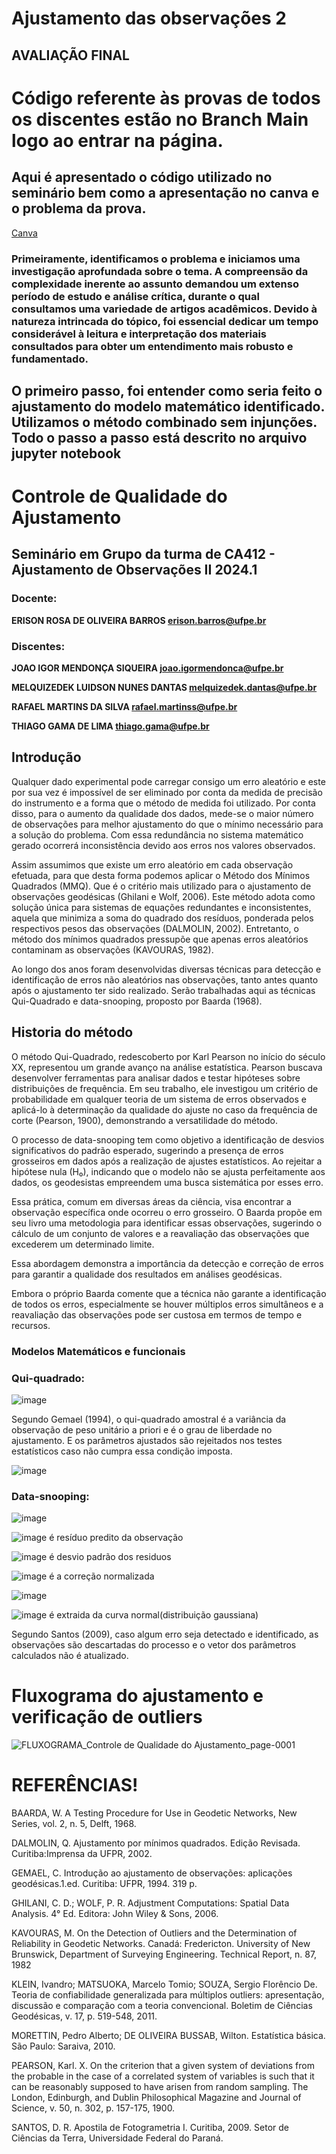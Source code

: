 # Ajustamento das observações 2 

 ## AVALIAÇÃO FINAL
 
# Código referente às provas de todos os discentes estão no **Branch Main** logo ao entrar na página.

## Aqui é apresentado o código utilizado no seminário bem como a apresentação no canva e o problema da prova.
[Canva](https://www.canva.com/design/DAGQwzlnkvs/IVAdWm3CzfjNWMuFhVwOrA/edit?utm_content=DAGQwzlnkvs&utm_campaign=designshare&utm_medium=link2&utm_source=sharebutton)

### Primeiramente, identificamos o problema e iniciamos uma investigação aprofundada sobre o tema. A compreensão da complexidade inerente ao assunto demandou um extenso período de estudo e análise crítica, durante o qual consultamos uma variedade de artigos acadêmicos. Devido à natureza intrincada do tópico, foi essencial dedicar um tempo considerável à leitura e interpretação dos materiais consultados para obter um entendimento mais robusto e fundamentado.
## O primeiro passo, foi entender como seria feito o ajustamento do modelo matemático identificado. Utilizamos o método combinado sem injunções. Todo o passo a passo está descrito no arquivo jupyter notebook


# Controle de Qualidade do Ajustamento

## Seminário em Grupo da turma de CA412 - Ajustamento de Observações II 2024.1

### Docente:

**ERISON ROSA DE OLIVEIRA BARROS erison.barros@ufpe.br**

### **Discentes:**

**JOAO IGOR MENDONÇA SIQUEIRA joao.igormendonca@ufpe.br**

**MELQUIZEDEK LUIDSON NUNES DANTAS melquizedek.dantas@ufpe.br**

**RAFAEL MARTINS DA SILVA rafael.martinss@ufpe.br**

**THIAGO GAMA DE LIMA thiago.gama@ufpe.br**

## Introdução

Qualquer dado experimental pode carregar consigo um erro aleatório e este por sua vez é impossível de ser eliminado por conta da medida de precisão do instrumento e a forma que o método de medida foi utilizado. Por conta disso, para o aumento da qualidade dos dados, mede-se o maior número de observações para melhor ajustamento do que o mínimo necessário para a solução do problema. Com essa redundância no sistema matemático gerado ocorrerá inconsistência devido aos erros nos valores observados.

Assim assumimos que existe um erro aleatório em cada observação efetuada, para que desta forma podemos aplicar o Método dos Mínimos Quadrados (MMQ). Que é o critério mais utilizado para o ajustamento de observações geodésicas (Ghilani e Wolf, 2006). Este método adota como solução única para sistemas de equações redundantes e inconsistentes, aquela que minimiza a soma do quadrado dos resíduos, ponderada pelos respectivos pesos das observações (DALMOLIN, 2002). Entretanto, o método dos mínimos quadrados pressupõe que apenas erros aleatórios contaminam as observações (KAVOURAS, 1982).

Ao longo dos anos foram desenvolvidas diversas técnicas para detecção e identificação de erros não aleatórios nas observações, tanto antes quanto após o ajustamento ter sido realizado. Serão trabalhadas aqui as técnicas Qui-Quadrado e data-snooping, proposto por Baarda (1968).

## Historia do método

O método Qui-Quadrado, redescoberto por Karl Pearson no início do século XX, representou um grande avanço na análise estatística. Pearson buscava desenvolver ferramentas para analisar dados e testar hipóteses sobre distribuições de frequência. Em seu trabalho, ele investigou um critério de probabilidade em qualquer teoria de um sistema de erros observados e aplicá-lo à determinação da qualidade do ajuste no caso da frequência de corte (Pearson, 1900), demonstrando a versatilidade do método.

O processo de data-snooping tem como objetivo a identificação de desvios significativos do padrão esperado, sugerindo a presença de erros grosseiros em dados após a realização de ajustes estatísticos. Ao rejeitar a hipótese nula (H₀), indicando que o modelo não se ajusta perfeitamente aos dados, os geodesistas empreendem uma busca sistemática por esses erro.

Essa prática, comum em diversas áreas da ciência, visa encontrar a observação específica onde ocorreu o erro grosseiro. O Baarda propõe em seu livro uma metodologia para identificar essas observações, sugerindo o cálculo de um conjunto de valores e a reavaliação das observações que excederem um determinado limite.

Essa abordagem demonstra a importância da detecção e correção de erros para garantir a qualidade dos resultados em análises geodésicas.

Embora o próprio Baarda comente que a técnica não garante a identificação de todos os erros, especialmente se houver múltiplos erros simultâneos e a reavaliação das observações pode ser custosa em termos de tempo e recursos.

### Modelos Matemáticos e funcionais

### Qui-quadrado:

![image](https://github.com/user-attachments/assets/9c859db4-b0c5-4c8f-bbd9-62d44cb87909)
 
Segundo Gemael (1994), o qui-quadrado amostral é a variância da observação de peso unitário a priori e é o grau de liberdade no ajustamento.
E os parâmetros ajustados são rejeitados nos testes estatísticos caso não cumpra essa condição imposta.

![image](https://github.com/user-attachments/assets/13a43d37-6455-4a0e-9007-e266a1f0f3a7)

### Data-snooping:

![image](https://github.com/user-attachments/assets/1524e787-721c-4c32-b1ac-8f51093b0a1c)

 
![image](https://github.com/user-attachments/assets/0aaea263-0221-4a1d-bbc0-d58ba8e6db9c) é resíduo predito da observação

 ![image](https://github.com/user-attachments/assets/e30c9ba5-07b3-4db9-91b2-6e816c7581dc) é desvio padrão dos residuos

 ![image](https://github.com/user-attachments/assets/3b5e11b0-e0a4-4dc2-bdab-4befaa446455) é a correção normalizada

 ![image](https://github.com/user-attachments/assets/a826051d-d4a3-47a3-bf19-a264f329eed2)

 ![image](https://github.com/user-attachments/assets/bb5e9ae6-97d7-4684-8c86-59ea0db74dd6) é extraida da curva normal(distribuição gaussiana)

Segundo Santos (2009), caso algum erro seja detectado e identificado, as observações são descartadas do processo e o vetor dos parâmetros calculados não é atualizado.

# Fluxograma do ajustamento e verificação de outliers

![FLUXOGRAMA_Controle de Qualidade do Ajustamento_page-0001](https://github.com/user-attachments/assets/61a5cbd9-de2d-4a6a-9215-3b5a18fe86d4)




# REFERÊNCIAS!

                   
BAARDA, W. A Testing Procedure for Use in Geodetic Networks, New Series, vol. 2, n. 5, Delft, 1968.

DALMOLIN, Q. Ajustamento por mínimos quadrados. Edição Revisada. Curitiba:Imprensa da UFPR, 2002.

GEMAEL, C. Introdução ao ajustamento de observações: aplicações geodésicas.1.ed. Curitiba: UFPR, 1994. 319 p.

GHILANI, C. D.; WOLF, P. R. Adjustment Computations: Spatial Data Analysis. 4° Ed. Editora: John Wiley & Sons, 2006.

KAVOURAS, M. On the Detection of Outliers and the Determination of Reliability in Geodetic Networks. Canadá: Fredericton. University of New Brunswick, Department of Surveying Engineering. Technical Report, n. 87, 1982

KLEIN, Ivandro; MATSUOKA, Marcelo Tomio; SOUZA, Sergio Florêncio De. Teoria de confiabilidade generalizada para múltiplos outliers: apresentação, discussão e comparação com a teoria convencional. Boletim de Ciências Geodésicas, v. 17, p. 519-548, 2011.

MORETTIN, Pedro Alberto; DE OLIVEIRA BUSSAB, Wilton. Estatística básica. São Paulo: Saraiva, 2010.

PEARSON, Karl. X. On the criterion that a given system of deviations from the probable in the case of a correlated system of variables is such that it can be reasonably supposed to have arisen from random sampling. The London, Edinburgh, and Dublin Philosophical Magazine and Journal of Science, v. 50, n. 302, p. 157-175, 1900.

SANTOS, D. R. Apostila de Fotogrametria I. Curitiba, 2009. Setor de Ciências da Terra, Universidade Federal do Paraná.
